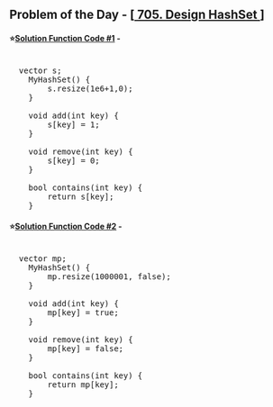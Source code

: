 ## Problem of the Day - [<a href="https://leetcode.com/problems/design-hashset/"> 705. Design HashSet </a>]


#### ⭐<ins>Solution Function Code #1</ins> -
<pre>

  vector<int> s;    
    MyHashSet() {        
        s.resize(1e6+1,0);
    }
    
    void add(int key) {        
        s[key] = 1;
    }
    
    void remove(int key) {
        s[key] = 0;
    }
    
    bool contains(int key) {
        return s[key];
    }
</pre>
#### ⭐<ins>Solution Function Code #2</ins> -
<pre>

  vector<bool> mp;    
    MyHashSet() {
        mp.resize(1000001, false);
    }

    void add(int key) {
        mp[key] = true;
    }

    void remove(int key) {
        mp[key] = false;
    }

    bool contains(int key) {
        return mp[key];
    }
</pre>
